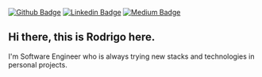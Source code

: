 [![Github Badge](https://img.shields.io/badge/-Github-000?style=flat-square&logo=Github&logoColor=white&link=https://github.com/rodrigo-sntg)](https://github.com/rodrigo-sntg)
[![Linkedin Badge](https://img.shields.io/badge/-LinkedIn-blue?style=flat-square&logo=Linkedin&logoColor=white&link=https://www.linkedin.com/in/rodrigosntg/)](https://www.linkedin.com/in/rodrigosntg/)
[![Medium Badge](https://img.shields.io/badge/-Medium-black?style=flat-square&logo=Medium&logoColor=white&link=https://medium.com/@rodrigosantiagosilva)](https://medium.com/@rodrigosantiagosilva)

## Hi there, this is Rodrigo here.

I'm Software Engineer who is always trying new stacks and technologies in personal projects.

